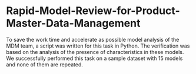 # Rapid-Model-Review-for-Product-Master-Data-Management
To save the work time and accelerate as possible model analysis of the MDM team, a script was written for this task in Python. The verification was based on the analysis of the presence of characteristics in these models. We successfully performed this task on a sample dataset with 15 models and none of them are repeated.
